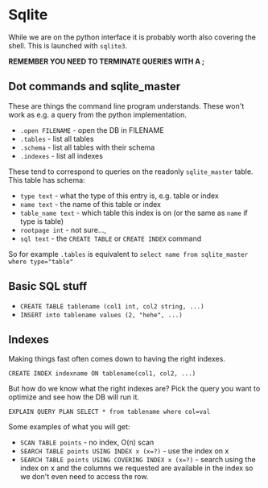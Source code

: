 # Sqlite

While we are on the python interface it is probably worth also covering the shell. This is launched with `sqlite3`.

**REMEMBER YOU NEED TO TERMINATE QUERIES WITH A ;**

## Dot commands and sqlite_master

These are things the command line program understands. These won't work as e.g. a query from the python implementation.

* `.open FILENAME` - open the DB in FILENAME
* `.tables` - list all tables
* `.schema` - list all tables with their schema
* `.indexes` - list all indexes

These tend to correspond to queries on the readonly `sqlite_master` table. This table has schema:

* `type text` - what the type of this entry is, e.g. table or index
* `name text` - the name of this table or index
* `table_name text` - which table this index is on (or the same as `name` if type is table)
* `rootpage int` - not sure...,
* `sql text` - the `CREATE TABLE` or `CREATE INDEX` command

So for example `.tables` is equivalent to `select name from sqlite_master where type="table"`

## Basic SQL stuff

* `CREATE TABLE tablename (col1 int, col2 string, ...)`
* `INSERT into tablename values (2, "hehe", ...)`

## Indexes

Making things fast often comes down to having the right indexes.

`CREATE INDEX indexname ON tablename(col1, col2, ...)`

But how do we know what the right indexes are? Pick the query you want to optimize and see how the DB will run it.

`EXPLAIN QUERY PLAN SELECT * from tablename where col=val`

Some examples of what you will get:
* `SCAN TABLE points` - no index, O(n) scan
* `SEARCH TABLE points USING INDEX x (x=?)` - use the index on x
* `SEARCH TABLE points USING COVERING INDEX x (x=?)` - search using the index on x and the columns we requested are available in the index so we don't even need to access the row.

